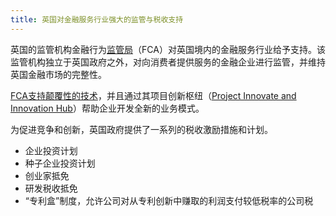 ```yaml
---
title: 英国对金融服务行业强大的监管与税收支持
---
```


英国的监管机构金融行为[监管局](https://www.fca.org.uk/about/the-fca)（FCA）对英国境内的金融服务行业给予支持。该监管机构独立于英国政府之外，对向消费者提供服务的金融企业进行监管，并维持英国金融市场的完整性。

[FCA支持颠覆性的技术](https://www.fca.org.uk/news/speeches/uk-fintech-regulating-innovation)，并且通过其项目创新枢纽（[Project Innovate and Innovation Hub](https://www.fca.org.uk/firms/project-innovate-innovation-hub)）帮助企业开发全新的业务模式。

为促进竞争和创新，英国政府提供了一系列的税收激励措施和计划。

-	企业投资计划
-	种子企业投资计划
-	创业家抵免
-	研发税收抵免
-	“专利盒”制度，允许公司对从专利创新中赚取的利润支付较低税率的公司税

